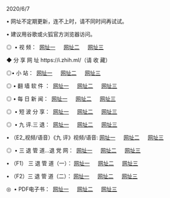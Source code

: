 <p>2020/6/7
<p>• 网址不定期更新，连不上时，请不同时间再试试。
<p>• 建议用谷歌或火狐官方浏览器访问。
<p>◎  • 视 频： 
<a href="http://hiv.csso.cam/" target="_blank">网址一</a> 　 
<a href="http://hub.csso.cam/" target="_blank">网址二</a> 　 
<a href="http://hqn.csso.cam/b.html" target="_blank">网址三</a>
<p>◆ 分 享 网 址  https://i.zhih.ml/（请 收 藏） </p>

<p>◎•  小 站：  
<a href="http://hiv.csso.cam/f.html" target="_blank">网址一</a> 　 
<a href="http://hub.csso.cam/h.html" target="_blank">网址二</a> 　 
<a href="http://hqn.csso.cam/k/" target="_blank">网址三</a></p><p>

<p>◎  • 翻 墙 软 件 ：  
<a href="http://hiv.csso.cam/ff/" target="_blank">网址一</a> 　 
<a href="http://hub.csso.cam/s/read/a1_nd.html" target="_blank">网址二</a> 　 
<a href="http://hqn.csso.cam/ff/index.html" target="_blank">网址三</a></p>
<p>◎  • 每 日 新 闻：  
<a href="http://hiv.csso.cam/day/" target="_blank">网址一</a> 　 
<a href="http://hub.csso.cam/day/" target="_blank">网址二</a> 　 
<a href="http://hqn.csso.cam/day/index.html" target="_blank">网址三</a></p>
<p>◎   • 短 波 分 享：  
<a href="http://hiv.csso.cam/h/" target="_blank">网址一</a> 　 
<a href="http://hqn.csso.cam/h/" target="_blank">网址二</a> 　 
<a href="http://hub.csso.cam/h/index.html" target="_blank">网址三</a></p>
<p>◎   • 九 评.三 退：  
<a href="http://hiv.csso.cam/t/" target="_blank">网址一</a> 　 
<a href="http://hqn.csso.cam/v2/index.html" target="_blank">网址二</a> 　 
<a href="http://hub.csso.cam/tt/index.html" target="_blank">网址三</a> 　</p>
<p>  • （E2_视频/语音）《九 评》视频/语音: 
<a href="http://hiv.csso.cam/7738.html" target="_blank">网址一</a> 　 
<a href="http://hqn.csso.cam/7614.html" target="_blank">网址二</a> 　 
<a href="http://hub.csso.cam/7633.html" target="_blank">网址三</a></p>
<p>◎   • 三 退 管 道...退 党 网：  
<a href="http://hiv.csso.cam/go/td1.html" target="_blank">网址一</a> 　 
<a href="http://hqn.csso.cam/go/td2.html" target="_blank">网址二</a> 　 
<a href="http://hub.csso.cam/go/td3.html" target="_blank">网址三</a></p>
<p>  • （F1） 三 退 管 道（一）： 
<a href="http://hiv.csso.cam/dd/" target="_blank">网址一</a> 　 
<a href="http://hqn.csso.cam/s/read/a1_tdx.html" target="_blank">网址二</a> 　 
<a href="http://hub.csso.cam/dd/" target="_blank">网址三</a></p>
<p>  • （F2）三 退 管 道（二）： 
<a href="http://hqn.csso.cam/d/" target="_blank">网址一</a> 　 
<a href="http://hiv.csso.cam/d/index.html" target="_blank">网址二</a> 　 
<a href="http://hub.csso.cam/d/" target="_blank">网址三</a></p>
<p>◎   • PDF电子书：  
<a href="http://hiv.csso.cam/p/" target="_blank">网址一</a> 　 
<a href="http://hub.csso.cam/p/index.html" target="_blank">网址二</a> 　 
<a href="http://hqn.csso.cam/p/" target="_blank">网址三</a></p>

